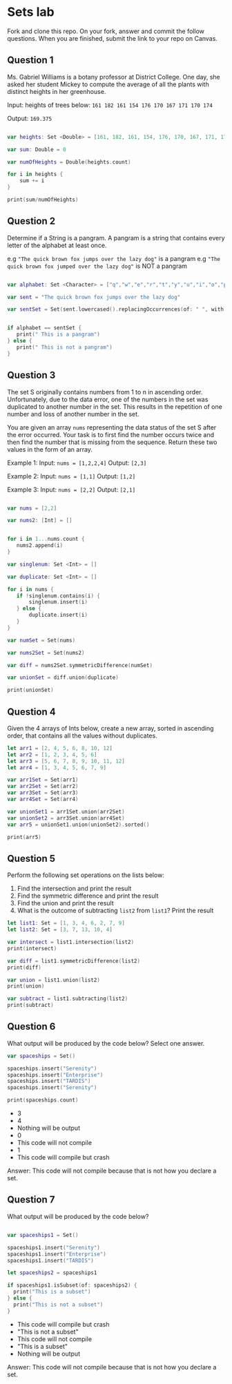 # Sets lab

Fork and clone this repo. On your fork, answer and commit the follow questions. When you are finished, submit the link to your repo on Canvas.


## Question 1

Ms. Gabriel Williams is a botany professor at District College. One day, she asked her student Mickey to compute the average of all the plants with distinct heights in her greenhouse.

Input: heights of trees below:
`161 182 161 154 176 170 167 171 170 174`

Output:
`169.375`

``` swift

var heights: Set <Double> = [161, 182, 161, 154, 176, 170, 167, 171, 170, 174]

var sum: Double = 0

var numOfHeights = Double(heights.count)

for i in heights {
    sum += i
}

print(sum/numOfHeights)

```


## Question 2

Determine if a String is a pangram. A pangram is a string that contains every letter of the alphabet at least once.

 e.g `"The quick brown fox jumps over the lazy dog"` is a pangram
 e.g `"The quick brown fox jumped over the lazy dog"` is NOT a pangram
 
 ``` swift
 
 var alphabet: Set <Character> = ["q","w","e","r","t","y","u","i","o","p","l","k","j","h","g","f","d","s","a","z","x","c","v","b","n","m"]
 
 var sent = "The quick brown fox jumps over the lazy dog"
 
 var sentSet = Set(sent.lowercased().replacingOccurrences(of: " ", with: ""))
 
 
 if alphabet == sentSet {
    print(" This is a pangram")
 } else {
    print(" This is not a pangram")
 }

 
 ```


## Question 3

The set S originally contains numbers from 1 to n in ascending order. Unfortunately, due to the data error, one of the numbers in the set was duplicated to another number in the set. This results in the repetition of one number and loss of another number in the set.

You are given an array `nums` representing the data status of the set S after the error occurred. Your task is to first find the number occurs twice and then find the number that is missing from the sequence. Return these two values in the form of an array.

 Example 1:
 Input: `nums = [1,2,2,4]`
 Output: `[2,3]`

 Example 2:
 Input: `nums = [1,1]`
 Output: `[1,2]`

 Example 3:
 Input: `nums = [2,2]`
 Output: `[2,1]`
 
 ``` swift 
 
 var nums = [2,2]
 
 var nums2: [Int] = []
 
 
 for i in 1...nums.count {
    nums2.append(i)
 }
 
 var singlenum: Set <Int> = []
 
 var duplicate: Set <Int> = []
 
 for i in nums {
    if !singlenum.contains(i) {
        singlenum.insert(i)
    } else {
        duplicate.insert(i)
    }
 }
 
 var numSet = Set(nums)
 
 var nums2Set = Set(nums2)
 
 var diff = nums2Set.symmetricDifference(numSet)
 
 var unionSet = diff.union(duplicate)
 
 print(unionSet)
 
 ```


## Question 4

Given the 4 arrays of Ints below, create a new array, sorted in ascending order, that contains all the values without duplicates.

```swift
let arr1 = [2, 4, 5, 6, 8, 10, 12]
let arr2 = [1, 2, 3, 4, 5, 6]
let arr3 = [5, 6, 7, 8, 9, 10, 11, 12]
let arr4 = [1, 3, 4, 5, 6, 7, 9]

var arr1Set = Set(arr1)
var arr2Set = Set(arr2)
var arr3Set = Set(arr3)
var arr4Set = Set(arr4)

var unionSet1 = arr1Set.union(arr2Set)
var unionSet2 = arr3Set.union(arr4Set)
var arr5 = unionSet1.union(unionSet2).sorted()

print(arr5)

```


## Question 5

Perform the following set operations on the lists below:

1. Find the intersection and print the result
2. Find the symmetric difference and print the result
3. Find the union and print the result
4. What is the outcome of subtracting `list2` from `list1`? Print the result

```swift
let list1: Set = [1, 3, 4, 6, 2, 7, 9]
let list2: Set = [3, 7, 13, 10, 4]

var intersect = list1.intersection(list2)
print(intersect)

var diff = list1.symmetricDifference(list2)
print(diff)

var union = list1.union(list2)
print(union)

var subtract = list1.subtracting(list2)
print(subtract)
```


## Question 6

What output will be produced by the code below? Select one answer.

```swift
var spaceships = Set()

spaceships.insert("Serenity")
spaceships.insert("Enterprise")
spaceships.insert("TARDIS")
spaceships.insert("Serenity")

print(spaceships.count)
```

- 3
- 4
- Nothing will be output
- 0
- This code will not compile
- 1
- This code will compile but crash

Answer: This code will not compile because that is not how you declare a set.


## Question 7

What output will be produced by the code below?

```swift

var spaceships1 = Set()

spaceships1.insert("Serenity")
spaceships1.insert("Enterprise")
spaceships1.insert("TARDIS")

let spaceships2 = spaceships1

if spaceships1.isSubset(of: spaceships2) {
  print("This is a subset")
} else {
  print("This is not a subset")
}
```

- This code will compile but crash
- "This is not a subset"
- This code will not compile
- "This is a subset"
- Nothing will be output

Answer: This code will not compile because that is not how you declare a set.
